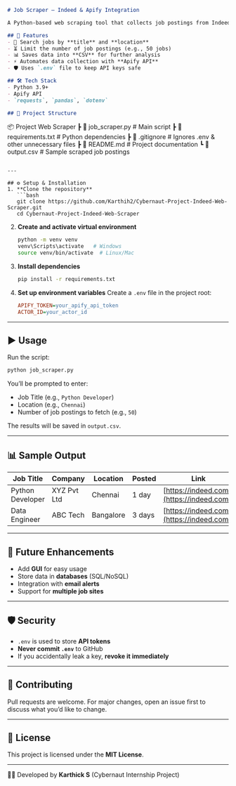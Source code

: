 ```markdown
# Job Scraper – Indeed & Apify Integration

A Python-based web scraping tool that collects job postings from Indeed using **Apify Actors**, processes the results, and saves them in structured formats (CSV/Excel).

## 📌 Features
- 🔎 Search jobs by **title** and **location**
- ⏳ Limit the number of job postings (e.g., 50 jobs)
- 📊 Saves data into **CSV** for further analysis
- ⚡ Automates data collection with **Apify API**
- 🛡️ Uses `.env` file to keep API keys safe

## 🛠️ Tech Stack
- Python 3.9+
- Apify API
- `requests`, `pandas`, `dotenv`

## 📂 Project Structure
```

📦 Project Web Scraper
┣ 📜 job\_scraper.py        # Main script
┣ 📜 requirements.txt      # Python dependencies
┣ 📜 .gitignore            # Ignores .env & other unnecessary files
┣ 📜 README.md             # Project documentation
┗ 📜 output.csv            # Sample scraped job postings

````

---

## ⚙️ Setup & Installation
1. **Clone the repository**
   ```bash
   git clone https://github.com/Karthih2/Cybernaut-Project-Indeed-Web-Scraper.git
   cd Cybernaut-Project-Indeed-Web-Scraper
````

2. **Create and activate virtual environment**

   ```bash
   python -m venv venv
   venv\Scripts\activate   # Windows
   source venv/bin/activate  # Linux/Mac
   ```

3. **Install dependencies**

   ```bash
   pip install -r requirements.txt
   ```

4. **Set up environment variables**
   Create a `.env` file in the project root:

   ```ini
   APIFY_TOKEN=your_apify_api_token
   ACTOR_ID=your_actor_id
   ```

---

## ▶️ Usage

Run the script:

```bash
python job_scraper.py
```

You’ll be prompted to enter:

* Job Title (e.g., `Python Developer`)
* Location (e.g., `Chennai`)
* Number of job postings to fetch (e.g., `50`)

The results will be saved in `output.csv`.

---

## 📊 Sample Output

| Job Title        | Company     | Location  | Posted | Link                                       |
| ---------------- | ----------- | --------- | ------ | ------------------------------------------ |
| Python Developer | XYZ Pvt Ltd | Chennai   | 1 day  | [https://indeed.com/](https://indeed.com/) |
| Data Engineer    | ABC Tech    | Bangalore | 3 days | [https://indeed.com/](https://indeed.com/) |

---

## 🚀 Future Enhancements

* Add **GUI** for easy usage
* Store data in **databases** (SQL/NoSQL)
* Integration with **email alerts**
* Support for **multiple job sites**

---

## 🛡️ Security

* `.env` is used to store **API tokens**
* **Never commit `.env`** to GitHub
* If you accidentally leak a key, **revoke it immediately**

---

## 🤝 Contributing

Pull requests are welcome. For major changes, open an issue first to discuss what you’d like to change.

---

## 📄 License

This project is licensed under the **MIT License**.

---

👨‍💻 Developed by **Karthick S** (Cybernaut Internship Project)
```
